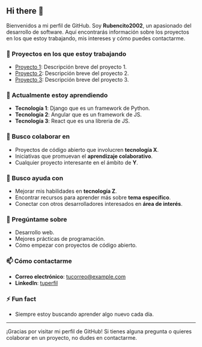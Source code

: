 <!--## Hi there 👋


**Rubencito2002/Rubencito2002** is a ✨ _special_ ✨ repository because its `README.md` (this file) appears on your GitHub profile.

Here are some ideas to get you started:

- 🔭 I’m currently working on ...
- 🌱 I’m currently learning ...
- 👯 I’m looking to collaborate on ...
- 🤔 I’m looking for help with ...
- 💬 Ask me about ...
- 📫 How to reach me: ...
- 😄 Pronouns: ...
- ⚡ Fun fact: ...
-->

## Hi there 👋

<!--
**Rubencito2002/Rubencito2002** is a ✨ _special_ ✨ repository because its `README.md` (this file) appears on your GitHub profile.
-->

Bienvenidos a mi perfil de GitHub. Soy **Rubencito2002**, un apasionado del desarrollo de software. Aquí encontrarás información sobre los proyectos en los que estoy trabajando, mis intereses y cómo puedes contactarme.

### 🔭 Proyectos en los que estoy trabajando

- [Proyecto 1](https://github.com/Rubencito2002/proyecto1): Descripción breve del proyecto 1.
- [Proyecto 2](https://github.com/Rubencito2002/proyecto2): Descripción breve del proyecto 2.
- [Proyecto 3](https://github.com/Rubencito2002/proyecto3): Descripción breve del proyecto 3.

### 🌱 Actualmente estoy aprendiendo

- **Tecnología 1**: Django que es un framework de Python.
- **Tecnología 2**: Angular que es un framework de JS.
- **Tecnología 3**: React que es una libreria de JS.

### 👯 Busco colaborar en

- Proyectos de código abierto que involucren **tecnología X**.
- Iniciativas que promuevan el **aprendizaje colaborativo**.
- Cualquier proyecto interesante en el ámbito de **Y**.

### 🤔 Busco ayuda con

- Mejorar mis habilidades en **tecnología Z**.
- Encontrar recursos para aprender más sobre **tema específico**.
- Conectar con otros desarrolladores interesados en **área de interés**.

### 💬 Pregúntame sobre

- Desarrollo web.
- Mejores prácticas de programación.
- Cómo empezar con proyectos de código abierto.

### 📫 Cómo contactarme

- **Correo electrónico**: [tucorreo@example.com](mailto:tucorreo@example.com)
- **LinkedIn**: [tuperfil](https://www.linkedin.com/in/tuperfil)

### ⚡ Fun fact

- Siempre estoy buscando aprender algo nuevo cada día.

---

¡Gracias por visitar mi perfil de GitHub! Si tienes alguna pregunta o quieres colaborar en un proyecto, no dudes en contactarme.
